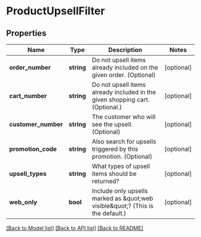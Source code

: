 # ProductUpsellFilter

## Properties
Name | Type | Description | Notes
------------ | ------------- | ------------- | -------------
**order_number** | **string** | Do not upsell items already included on the given order.  (Optional) | [optional] 
**cart_number** | **string** | Do not upsell items already included in the given shopping cart. (Optional.) | [optional] 
**customer_number** | **string** | The customer who will see the upsell.  (Optional) | [optional] 
**promotion_code** | **string** | Also search for upsells triggered by this promotion.  (Optional) | [optional] 
**upsell_types** | **string** | What types of upsell items should be returned? | [optional] 
**web_only** | **bool** | Include only upsells marked as \&quot;web visible\&quot;?  (This is the default.) | [optional] 

[[Back to Model list]](../README.md#documentation-for-models) [[Back to API list]](../README.md#documentation-for-api-endpoints) [[Back to README]](../README.md)


